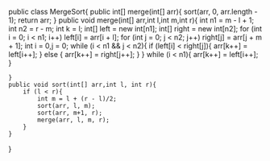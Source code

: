 public class MergeSort{
    public int[] merge(int[] arr){
        sort(arr, 0, arr.length - 1);
        return arr;
    }
    public void merge(int[] arr,int l,int m,int r){
        int n1 = m - l + 1;
        int n2 = r - m;
        int k = l;
        int[] left = new int[n1];
        int[] right = new int[n2];
        for (int i = 0; i < n1; i++) left[i] = arr[i + l];
        for (int j = 0; j < n2; j++) right[j] = arr[j + m + 1];
        int i = 0,j = 0;
        while (i < n1 && j < n2){
            if (left[i] < right[j]){
                arr[k++] = left[i++];
            } else {
                arr[k++] = right[j++];
            }
        }
        while (i < n1){
            arr[k++] = left[i++];
        }

    }
    public void sort(int[] arr,int l, int r){
        if (l < r){
            int m = l + (r - l)/2;
            sort(arr, l, m);
            sort(arr, m+1, r);
            merge(arr, l, m, r);
        }
    }
}
